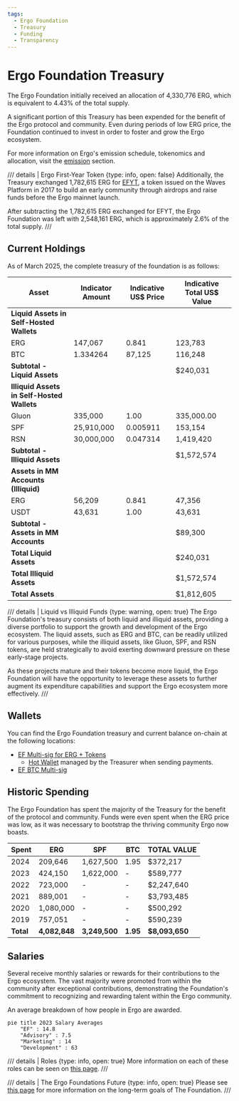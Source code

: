 ```yaml
---
tags:
  - Ergo Foundation
  - Treasury
  - Funding
  - Transparency
---
```


# Ergo Foundation Treasury

The Ergo Foundation initially received an allocation of 4,330,776 ERG, which is equivalent to 4.43% of the total supply.

A significant portion of this Treasury has been expended for the benefit of the Ergo protocol and community. Even during periods of low ERG price, the Foundation continued to invest in order to foster and grow the Ergo ecosystem.

For more information on Ergo's emission schedule, tokenomics and allocation, visit the [emission](emission.md) section.

/// details | Ergo First-Year Token
     {type: info, open: false}
Additionally, the Treasury exchanged 1,782,615 ERG for [EFYT](efyt.md), a token issued on the Waves Platform in 2017 to build an early community through airdrops and raise funds before the Ergo mainnet launch.

After subtracting the 1,782,615 ERG exchanged for EFYT, the Ergo Foundation was left with 2,548,161 ERG, which is approximately 2.6% of the total supply.
///

## Current Holdings

As of March 2025, the complete treasury of the foundation is as follows:

| Asset | Indicator Amount | Indicative US$ Price | Indicative Total US$ Value |
|-------|------------------|----------------------|----------------------------|
| **Liquid Assets in Self-Hosted Wallets** |
| ERG | 147,067 | 0.841 | 123,783 |
| BTC | 1.334264 | 87,125 | 116,248 |
| **Subtotal - Liquid Assets** | | | $240,031 | 240,031
| **Illiquid Assets in Self-Hosted Wallets** |
| Gluon | 335,000 | 1.00 | 335,000.00 |
| SPF | 25,910,000 | 0.005911 | 153,154 |
| RSN | 30,000,000 | 0.047314 | 1,419,420 |
| **Subtotal - Illiquid Assets** | | | $1,572,574 |
| **Assets in MM Accounts (Illiquid)** |
| ERG | 56,209 | 0.841 | 47,356 |
| USDT | 43,631 | 1.00 | 43,631 |
| **Subtotal - Assets in MM Accounts** | | | $89,300 |
| **Total Liquid Assets** | | | $240,031 |
| **Total Illiquid Assets** | | | $1,572,574 |
| **Total Assets** | | | $1,812,605 |

/// details | Liquid vs Illiquid Funds
     {type: warning, open: true}
The Ergo Foundation's treasury consists of both liquid and illiquid assets, providing a diverse portfolio to support the growth and development of the Ergo ecosystem. The liquid assets, such as ERG and BTC, can be readily utilized for various purposes, while the illiquid assets, like Gluon, SPF, and RSN tokens, are held strategically to avoid exerting downward pressure on these early-stage projects.

As these projects mature and their tokens become more liquid, the Ergo Foundation will have the opportunity to leverage these assets to further augment its expenditure capabilities and support the Ergo ecosystem more effectively.
///

## Wallets

You can find the Ergo Foundation treasury and current balance on-chain at the following locations:

- [EF Multi-sig for ERG + Tokens](https://ergexplorer.com/addresses#2BggBDgr9n9geTKjCJBCEWMReb2i7wcocw7fjVd3QyM7qFMtmVHyoFr78kChAxGekJxUTZru2aMjyZKcVoPfHX5d12RqNrnEAgzGqUCoJ2v9xCqmT75V5xdhT1JBqQbeRKJZT4XGMg7hZAqVvbMsQF26nkWRPqiCqPoKfy7GZw9zuvr15qaqbB2ZcZXaGTrvqDN2o15SRTJwvVADDx2inzrk3U25cdjFWYBc6ECKSjmYpPWL8fn4msxsBZKNiGbP8vDrYWqQuPtMwJ5Ag)
  - [Hot Wallet](https://ergexplorer.com/addresses#9g1ReLmsbGevkTjfPGMdRMoFRdrAVskZVmSBpaEdVW2DfG4HDWm) managed by the Treasurer when sending payments.
- [EF BTC Multi-sig](https://www.blockchain.com/explorer/addresses/BTC/bc1qhps44rcl0rln47te839wr5rx25z624gawsgdye0cs4m0pq2mkhnq8dmkkc)

## Historic Spending

The Ergo Foundation has spent the majority of the Treasury for the benefit of the protocol and community. Funds were even spent when the ERG price was low, as it was necessary to bootstrap the thriving community Ergo now boasts.

<!--TODO: Yearly figures don't add up to total difference between total allocation & spending, 90k difference, probably missed a tx -->

| **Spent** | **ERG**      | **SPF**       | **BTC**     | **TOTAL VALUE**   |
|-----------|--------------|---------------|-------------|-------------------|
| 2024      | 209,646      | 1,627,500     | 1.95        | $372,217          |
| 2023      | 424,150      | 1,622,000     | -           | $589,777          |
| 2022      | 723,000      | -             | -           | $2,247,640        |
| 2021      | 889,001      | -             | -           | $3,793,485        |
| 2020      | 1,080,000    | -             | -           | $500,292          |
| 2019      | 757,051      | -             | -           | $590,239          |
| **Total** | **4,082,848**| **3,249,500** | **1.95**    | **$8,093,650**    |

<!--
Here’s the updated table with the **December note added**:

| Month      | ERG (USD)   | SPF (USD) | BTC (USD) | Total (USD) | Notes                            |
|------------|-------------|-----------|-----------|-------------|-----------------------------------|
| January    | $30,406.77  | $0.00     | $0.00     | $30,406.77  |                                   |
| February   | $15,300.09  | $0.00     | $0.00     | $15,300.09  |                                   |
| March      | $15,750.09  | $0.00     | $0.00     | $15,750.09  |                                   |
| April      | $7.57       | $0.00     | $16,925.13| $16,932.70  |                                   |
| May        | $38,899.80  | $0.00     | $0.00     | $38,899.80  | 20k to MEXC                       |
| June       | $44,524.81  | $837.00   | $0.00     | $45,361.81  | Includes large tx from 01/07      |
| July       | $23,968.81  | $2,169.00 | $0.00     | $26,137.81  | 49,472 ERG for ERGOHACK           |
| September  | $2,925.00   | $1,440.00 | $0.00     | $4,365.00   |                                   |
| October    | $6,703.20   | $1,260.00 | $14,923.61| $22,886.81  |                                   |
| November   | $5,140.00   | $1,635.20 | $25,664.91| $32,440.11  | 8k ERG MM                          |
| December   | $4,706.80   | $2,066.40 | $21,797.59| $28,570.79  | $15k for Hackathon/MiningGrant    |
| **Total**  | **$283,498.94** | **$9,407.60** | **$79,311.24** | **$372,217.78** |                                   |

Let me know if you'd like to include projections, comparisons, or fund balance summaries next.
-->

<!--
Outdated, included in table above
In addition to the direct ERG spending above in 2023, 

- 972,000 SPF was liquidated for 43,020 ERG 
- 650,000 SPF was paid as compensation ($21,000)
- 160,000 SPF was donated to the [Sigmanauts](sigmanauts.md) Treasury
- Totaling 1,622,000 SPF 
-->

## Salaries

Several receive monthly salaries or rewards for their contributions to the Ergo ecosystem. The vast majority were promoted from within the community after exceptional contributions, demonstrating the Foundation's commitment to recognizing and rewarding talent within the Ergo community.

An average breakdown of how people in Ergo are awarded.

```mermaid
pie title 2023 Salary Averages
    "EF" : 14.8
    "Advisory" : 7.5
    "Marketing" : 14
    "Development" : 63
```

/// details | Roles
     {type: info, open: true}
More information on each of these roles can be seen on [this page](ef-scope.md#key-areas-of-focus).
///

/// details | The Ergo Foundations Future
     {type: info, open: true}
Please see [this page](ef-future.md) for more information on the long-term goals of The Foundation.
///

